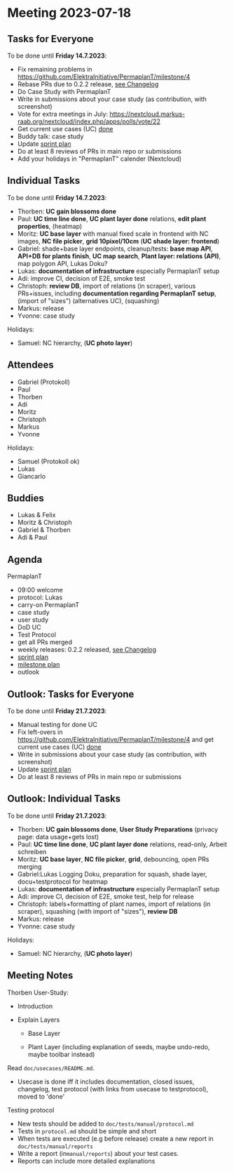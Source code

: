 # Meeting 2023-07-18

## Tasks for Everyone

To be done until **Friday 14.7.2023**:

- Fix remaining problems in https://github.com/ElektraInitiative/PermaplanT/milestone/4
- Rebase PRs due to 0.2.2 release, [see Changelog](../CHANGELOG.md)
- Do Case Study with PermaplanT
- Write in submissions about your case study (as contribution, with screenshot)
- Vote for extra meetings in July: https://nextcloud.markus-raab.org/nextcloud/index.php/apps/polls/vote/22
- Get current use cases (UC) [done](../usecases/README.md)
- Buddy talk: case study
- Update [sprint plan](https://github.com/orgs/ElektraInitiative/projects/4/)
- Do at least 8 reviews of PRs in main repo or submissions
- Add your holidays in "PermaplanT" calender (Nextcloud)

## Individual Tasks

To be done until **Friday 14.7.2023**:

- Thorben: **UC gain blossoms done**
- Paul: **UC time line done**, **UC plant layer done** relations, **edit plant properties**, (heatmap)
- Moritz: **UC base layer** with manual fixed scale in frontend with NC images, **NC file picker**, **grid 10pixel/10cm** (**UC shade layer: frontend**)
- Gabriel: shade+base layer endpoints, cleanup/tests: **base map API**, **API+DB for plants finish**, **UC map search**, **Plant layer: relations (API)**, map polygon API, Lukas Doku?
- Lukas: **documentation of infrastructure** especially PermaplanT setup
- Adi: improve CI, decision of E2E, smoke test
- Christoph: **review DB**, import of relations (in scraper), various PRs+issues, including **documentation regarding PermaplanT setup**, (import of "sizes") (alternatives UC), (squashing)
- Markus: release
- Yvonne: case study

Holidays:

- Samuel: NC hierarchy, (**UC photo layer**)

## Attendees

- Gabriel (Protokoll)
- Paul
- Thorben
- Adi
- Moritz
- Christoph
- Markus
- Yvonne

Holidays:

- Samuel (Protokoll ok)
- Lukas
- Giancarlo

## Buddies

- Lukas & Felix
- Moritz & Christoph
- Gabriel & Thorben
- Adi & Paul

## Agenda

PermaplanT

- 09:00 welcome
- protocol: Lukas
- carry-on PermaplanT
- case study
- user study
- DoD UC
- Test Protocol
- get all PRs merged
- weekly releases: 0.2.2 released, [see Changelog](../CHANGELOG.md)
- [sprint plan](https://github.com/orgs/ElektraInitiative/projects/4/)
- [milestone plan](https://github.com/ElektraInitiative/PermaplanT/milestone/4)
- outlook

## Outlook: Tasks for Everyone

To be done until **Friday 21.7.2023**:

- Manual testing for done UC
- Fix left-overs in https://github.com/ElektraInitiative/PermaplanT/milestone/4 and get current use cases (UC) [done](../usecases/README.md)
- Write in submissions about your case study (as contribution, with screenshot)
- Update [sprint plan](https://github.com/orgs/ElektraInitiative/projects/4/)
- Do at least 8 reviews of PRs in main repo or submissions

## Outlook: Individual Tasks

To be done until **Friday 21.7.2023**:

- Thorben: **UC gain blossoms done**, **User Study Preparations** (privacy page: data usage+gets lost)
- Paul: **UC time line done**, **UC plant layer done** relations, read-only, Arbeit schreiben
- Moritz: **UC base layer**, **NC file picker**, **grid**, debouncing, open PRs merging
- Gabriel:Lukas Logging Doku, preparation for squash, shade layer, docu+testprotocol for heatmap
- Lukas: **documentation of infrastructure** especially PermaplanT setup
- Adi: improve CI, decision of E2E, smoke test, help for release
- Christoph: labels+formatting of plant names, import of relations (in scraper), squashing (with import of "sizes"), **review DB**
- Markus: release
- Yvonne: case study

Holidays:

- Samuel: NC hierarchy, (**UC photo layer**)

## Meeting Notes

Thorben User-Study:

- Introduction
- Explain Layers

  - Base Layer

  - Plant Layer (including explanation of seeds, maybe undo-redo, maybe toolbar instead)

Read `doc/usecases/README.md`.

- Usecase is done iff it includes documentation, closed issues, changelog, test protocol (with links from usecase to testprotocol), moved to 'done'

Testing protocol

- New tests should be added to `doc/tests/manual/protocol.md`
- Tests in `protocol.md` should be simple and short
- When tests are executed (e.g before release) create a new report in `doc/tests/manual/reports`
- Write a report (in`manual/reports`) about your test cases.
- Reports can include more detailed explanations
